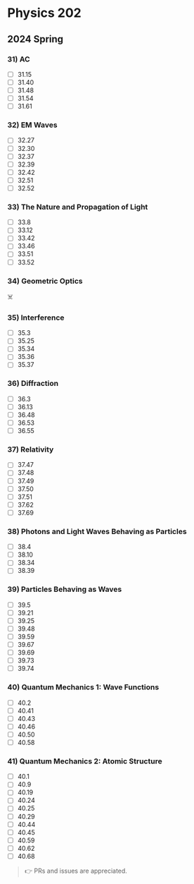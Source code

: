 # Physics 202

## 2024 Spring

### 31) AC

- [ ] 31.15
- [ ] 31.40
- [ ] 31.48
- [ ] 31.54
- [ ] 31.61

### 32) EM Waves

- [ ] 32.27
- [ ] 32.30
- [ ] 32.37
- [ ] 32.39
- [ ] 32.42
- [ ] 32.51
- [ ] 32.52

### 33) The Nature and Propagation of Light

- [ ] 33.8
- [ ] 33.12
- [ ] 33.42
- [ ] 33.46
- [ ] 33.51
- [ ] 33.52

### 34) Geometric Optics

☠️

### 35) Interference

- [ ] 35.3
- [ ] 35.25
- [ ] 35.34
- [ ] 35.36
- [ ] 35.37

### 36) Diffraction

- [ ] 36.3
- [ ] 36.13
- [ ] 36.48
- [ ] 36.53
- [ ] 36.55

### 37) Relativity

- [ ] 37.47
- [ ] 37.48
- [ ] 37.49
- [ ] 37.50
- [ ] 37.51
- [ ] 37.62
- [ ] 37.69

### 38) Photons and Light Waves Behaving as Particles

- [ ] 38.4
- [ ] 38.10
- [ ] 38.34
- [ ] 38.39

### 39) Particles Behaving as Waves

- [ ] 39.5
- [ ] 39.21
- [ ] 39.25
- [ ] 39.48
- [ ] 39.59
- [ ] 39.67
- [ ] 39.69
- [ ] 39.73
- [ ] 39.74

### 40) Quantum Mechanics 1: Wave Functions

- [ ] 40.2
- [ ] 40.41
- [ ] 40.43
- [ ] 40.46
- [ ] 40.50
- [ ] 40.58

### 41) Quantum Mechanics 2: Atomic Structure

- [ ] 40.1
- [ ] 40.9
- [ ] 40.19
- [ ] 40.24
- [ ] 40.25
- [ ] 40.29
- [ ] 40.44
- [ ] 40.45
- [ ] 40.59
- [ ] 40.62
- [ ] 40.68

> 👉 PRs and issues are appreciated.
